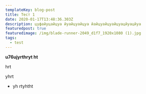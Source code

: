 ```yaml
---
templateKey: blog-post
title: Тест 1
date: 2020-01-17T13:48:36.303Z
description: цуфайуцайцуа йуайцуайцуа йайцуайцуайцуацйуацйуа
featuredpost: true
featuredimage: /img/blade-runner-2049_d1f7_1920x1080 (1).jpg
tags:
  - test
---
```

**u76ujyrthryt ht**

hrt

yhrt

* yh rtyhtht
